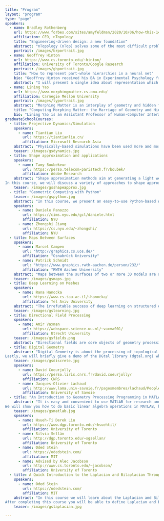 ```yaml
---
title: "Program"
layout: "program"
type: "page"
speakers: 
  - name: Bradley Rothenberg
    url: https://www.forbes.com/sites/amyfeldman/2020/10/06/how-this-140-million-design-software-startup-uses-math-to-help-power-the-shift-to-3d-printing/?sh=380a96fb36cc
    affiliation: CEO, nTopology
    title: "Engineering-driven design: a new foundation"
    abstract: "nTopology (nTop) solves some of the most difficult problems in shape design, especially those emerging due to additive manufacturing. In doing so, nTop enables new processes for design -- it empowers engineers to design parts that are impossible with older software. To achieve these goals, we use some interesting technologies that are new to engineering software -- specifically basing our modeling tech on Signed Distance Fields (SDFs). This talk describes the new design problems that engineers today face and the software we have developed for solving them."
    portrait: /images/brportrait.jpg
  - name: Geoffrey Hinton
    url: https://www.cs.toronto.edu/~hinton/
    affiliation: University of Toronto/Google Research
    portrait: /images/ghportrait.jpg
    title: "How to represent part-whole hierarchies in a neural net"
    bio: "Geoffrey Hinton received his BA in Experimental Psychology from Cambridge in 1970 and his PhD in Artificial Intelligence from Edinburgh in 1978. He did postdoctoral work at Sussex University and the University of California San Diego and spent five years as a faculty member in the Computer Science department at Carnegie-Mellon University. He then became a fellow of the Canadian Institute for Advanced Research and moved to the Department of Computer Science at the University of Toronto. He spent three years from 1998 until 2001 setting up the Gatsby Computational Neuroscience Unit at University College London and then returned to the University of Toronto where he is now an emeritus distinguished professor. From 2004 until 2013 he was the director of the program on \"Neural Computation and Adaptive Perception\" which is funded by the Canadian Institute for Advanced Research. Since 2013 he has been working half-time for Google in Mountain View and Toronto. Geoffrey Hinton is a fellow of the Royal Society, the Royal Society of Canada, and the Association for the Advancement of Artificial Intelligence. He is an honorary foreign member of the American Academy of Arts and Sciences and the National Academy of Engineering, and a former president of the Cognitive Science Society. He has received honorary doctorates from the University of Edinburgh, the University of Sussex, and the University of Sherbrooke. He was awarded the first David E. Rumelhart prize (2001), the IJCAI award for research excellence (2005), the  Killam prize for Engineering (2012) , The IEEE James Clerk Maxwell Gold medal (2016), and the  NSERC Herzberg Gold Medal (2010) which is Canada's top award in Science and Engineering. Geoffrey Hinton designs machine learning algorithms. His aim is to discover a learning procedure that is efficient at finding complex structure in large, high-dimensional datasets and to show that this is how the brain learns to see. He was one of the researchers who introduced the back-propagation algorithm and the first to use backpropagation for learning word embeddings. His other contributions to neural network research include Boltzmann machines, distributed representations, time-delay neural nets, mixtures of experts, variational learning, products of experts and deep belief nets.  His research group in Toronto made major breakthroughs in deep learning that have revolutionized speech recognition and object classification."
    abstract: "I will present a single idea about representation which allows advances made by several different groups to be combined into an imaginary system called GLOM. The advances include transformers, neural fields, contrastive representation learning, distillation and capsules. GLOM answers the question: How can a neural network with a fixed architecture parse an image into a part-whole hierarchy which has a different structure for each image? The idea is simply to use islands of identical vectors to represent the nodes in the parse tree. The talk will discuss the many ramifications of this idea.  If GLOM can be made to work, it should significantly improve the interpretability of the representations produced by transformer-like systems when applied to vision or language."
  - name: Lining Yao
    url: https://www.morphingmatter.cs.cmu.edu/
    affiliation: Carnegie Mellon University
    portrait: /images/lyportrait.jpg
    abstract: "Morphing Matter is an interplay of geometry and hidden forces. Lining Yao, the director of Morphing Matter Lab, will share her team's experiences of computing, designing, and fabricating morphing mechanisms that leverage both geometrical and physical knowledge of materials. Lining will unfold a few marriages of geometry and forces in the talk: a conformal map interconnecting beams shrinking and fighting for the lowest entropy, a frustum-shaped groove interfering disks swelling with differential diffusion rate, and a triangulated filler path affecting spacer fabric deforming with biased shear forces. Novel morphing mechanisms and applications also come from these marriages, such as self-assembling furniture, crawling soft robots, and morphing pasta."
    title: "Computing Morphing Matter: the Marriage of Geometry and Hidden Forces"
    bio: "Lining Yao is an Assistant Professor of Human-Computer Interaction Institute at Carnegie Mellon University (CMU), School of Computer Science, directing the Morphing Matter Lab. Lining also holds courtesy appointments at Mechanical Engineering and Material Sciences and Engineering at CMU. Morphing Matter lab develops processes, materials, tools, and applications of adaptive, dynamic, and intelligent morphing matter from nano to macro scales. Research often combines material science, computational fabrication, and creative design practices. The mission is to advance both science and society with the design of morphing matter. Lining and her lab work anti-disciplinarily, publishing and exhibiting across science, engineering, design, and art. Lining gained her Ph.D. from the MIT Media Lab. She is a Wired UK fellow, CMU Provost's Inclusive Teaching Fellow, and a recipient of the NSF CAREER Award."
graduateSchoolCourses:
  - title: Projective Dynamics/Simulation
    speakers:
      - name: Tiantian Liu
        url: https://tiantianliu.cn/
        affiliation: Microsoft Research Asia
    abstract: "Physically-based simulations have been used more and more in recent interactive applications. In this talk, we will cover the key ideas we have been using to accelerate our simulations,  utilizing the geometric information of the simulated objects. We will start from Projective Dynamics, an acceleration method to simulate mass-spring systems, and some simple finite element models such as the as-rigid-as-possible model. We show that Projective Dynamics can be seen as a quasi-Newton method that approximates the Hessian matrix of the elastic potential with a topological-aware Laplacian matrix. Other than assembling the Laplacian matrices, we can also use the mesh topology to propagate information throughout the entire simulated mesh. We will then show an efficient unstructured Galerkin multigrid algorithm using this idea. We summarize these strategies we used as localizing the nonlinearity and grouping the similars. During this course, we use these strategies as an example of how we use geometric information to accelerate simulations. And we look forward to seeing more geometric-based ideas in accelerated physically-based simulations."
    teaser: /images/gsdynamics.jpg
  - title: Shape approximation and applications
    speakers:
      - name: Tamy Boubekeur
        url: https://perso.telecom-paristech.fr/boubek/
        affiliation: Adobe Research
    abstract: "Shape approximation methods aim at generating a light weight proxy from high resolution surfaces, such as 3D scans. The proxy can then be used a convenient substitute to the actual shape for various compute-intensive tasks such as retrieval, physics simulation, freeform modeling, level-of-detail rendering, performance capture reverse engineering and more. Depending on the application, the nature and desired properties of the proxy may vary. Often, its efficient yet controllable generation remains an open problem. 
In this course, we will discuss a variety of approaches to shape approximation, including mesh simplification, shape recognition, mathematical morphology and probabilistic models. We will also review mechanisms to link a proxy to the original shape, establishing ways to propagate information from one to the other. Last, we'll discuss applications and some research directions in this space that could be fruitful for computer graphics and beyond."
    teaser: /images/gsshapeapprox.jpg
  - title: "Geometric Computing with Python"
    teaser: /images/gspython.jpg
    abstract: "In this course, we present an easy-to-use Python-based workflow for applications in geometric computing and visualization. Our libraries have a shallow learning curve while also enable programmers to accomplish a wide variety of complex tasks. Furthermore, we adopt NumPy arrays as a common interface, which greatly simplifies serialization and interoperability with existing scientific computing packages. Finally, our libraries are performant, with most computations in C++ and a minimal overhead interface to Python. In addition, we present a demo on using the libraries to implement a geometry processing algorithm with ease. By the end of the course, attendees will have exposure to a set of simple, composable, and high-performance tools for geometric computing."
    speakers:
      - name: Daniele Panozzo
        url: https://cims.nyu.edu/gcl/daniele.html
        affiliation: NYU
      - name: Zhongshi Jiang
        url: https://cs.nyu.edu/~zhongshi/
        affiliation: NYU
  - title: Maps Between Surfaces
    speakers:
      - name: Marcel Campen
        url: "http://graphics.cs.uos.de/"
        affiliation: "Osnabrück University"
      - name: Patrick Schmidt
        url: "https://www.graphics.rwth-aachen.de/person/232/"
        affiliation: "RWTH Aachen University"
    abstract: "Maps between the surfaces of two or more 3D models are a core building block in many geometry processing tasks. They allow transferring data (e.g. textures, labels, annotations, animations) from one object to another, they are used to establish correspondence within a data set (e.g. for machine learning purposes), and they are required when algorithms process multiple shapes at once (e.g. in co-analysis contexts or in co-processing scenarios like compatible remeshing). In this course we dive into theoretical as well as practical aspects of such maps from a computational point of view. Our main focus will be on homeomorphisms: maps that satisfy strict continuity and bijectivity criteria. These avoid any kind of undesirable tears or folds and thus provide a well-defined foundation for reliable algorithms. In three blocks, we will learn (1) how to computationally represent maps, (2) how to initially construct valid maps, in particular homeomorphisms, and (3) how to improve their quality via continuous optimization. In each chapter, we will work our way up from the well-studied case of maps in the plane to the more challenging case of maps between discrete curved surfaces."
    teaser: /images/gsmaps.jpg
  - title: Deep Learning on Meshes
    speakers:
      - name: Rana Hanocka
        url: https://www.cs.tau.ac.il/~hanocka/
        affiliation: Tel Aviv University
    abstract: "The irrefutable success of deep learning on structured data (such as images and text) has sparked significant interest in its applicability to problems in geometry processing. In this talk, we will discuss the key challenges and current solutions for using mesh convolutional neural networks on the unstructured mesh representation for problems in geometry processing. We will outline the design choices and implications of (1) learning on different mesh elements (vertices, faces, edges); (2) invariance to rigid transformations; (3) invariance and equivariance to the order of mesh elements; (4) input features, among others. We discuss existing applications of mesh convolutional neural networks, as well as potential promising future directions."
    teaser: /images/gslearning.jpg
  - title: Directional Field Processing
    speakers:
      - name: Amir Vaxman 
        url: https://webspace.science.uu.nl/~vaxma001/
        affiliation: Utrecht University
    teaser: /images/gsfields.png
    abstract: "Directional fields are core objects of geometry processing. They represent movement, flow, alignment, or geometric transformations. Their applications range from fluid simulation, through architectural design, to mesh generation. We will discuss the theoretical and empirical challenges in representing and discretizing directional fields on surfaces and in volumes, and some of their desired properties with relation to the applications; namely, smoothness, integrability, constrained size or symmetry, and more. We will further discuss how recent approaches optimized for these properties. Finally, we will demonstrate some of the common design paradigms for directional fields using the software library Directional."
  - title: Digital Geometry
    abstract: "Digital Geometry is about the processing of topological and geometrical objects defined in regular lattices (e.g. collection of voxels in 3d). Whereas representing quantities on regular, hierarchical or adaptive grids is a classical approach to spatially discretize a domain, processing the geometry of such objects requires us to revisit classical results from continuous or discrete mathematics. In this course, we will review tools and results that have been designed specifically to the geometry processing in Z^d. More precisely, we will present how processing regularly spaced data with integer coordinate embeddings may impact computational geometry algorithms, and how stability results (multigrid convergence) of differential quantities estimators (curvature tensor, Laplace-Beltrami,..) on boundaries of digital objects can be designed. Finally, we will present some elements of discrete calculus on digital surfaces.
Lastly, we will briefly give a demo of the DGtal library (dgtal.org) which contains a wide class of algorithms dedicated to the processing of such specific data."
    teaser: /images/gsdiscrete.jpg
    speakers: 
      - name: David Coeurjolly
        url: https://perso.liris.cnrs.fr/david.coeurjolly/
        affiliation: CNRS
      - name: Jacques-Olivier Lachaud
        url: http://www.lama.univ-savoie.fr/pagesmembres/lachaud/People/LACHAUD-JO/person.html
        affiliation: University of Savoie
  - title: "An Introduction to Geometry Processing Programming in MATLAB with gptoolbox"
    abstract: "It is easy and convenient to use MATLAB for research and teaching in geometry processing. In this tutorial we will teach you the very basics of geometry processing in MATLAB using the simple library gptoolbox, which implements a plethora of standard geometry processing algorithms.
We will show you how to do basic linear algebra operations in MATLAB, how to manipulate geometric objects, how to display surfaces, and how to do some popular geometry processing operations in MATLAB's powerful interactive environment."
    teaser: /images/gsmatlab.jpg
    speakers: 
      - name: Hsueh-Ti Derek Liu
        url: https://www.dgp.toronto.edu/~hsuehtil/
        affiliation: University of Toronto
      - name: Silvia Sellán
        url: http://dgp.toronto.edu/~sgsellan/
        affiliation: University of Toronto
      - name: Oded Stein
        url: https://odedstein.com/
        affiliation: MIT
      - name: Advised by Alec Jacobson
        url: http://www.cs.toronto.edu/~jacobson/
        affiliation: University of Toronto
  - title: A Quick Introduction to the Laplacian and Bilaplacian Through the Theory of Partial Differential Equations
    speakers:
      - name: Oded Stein
        url: https://odedstein.com/
        affiliation: MIT
    abstract: "In this course we will learn about the Laplacian and Bilaplacian operator, and develop mathematical tools for discussing these two popular operators in geometry processing. We will approach Laplacian and Bilaplacian from the point of view of the mathematical theory of partial differential equations and numerical analysis of finite elements. We will start with a solid mathematical foundation for the definition of Laplacian and Bilaplacian, as well as their associated partial differential equations, and discuss their solvability. Then we will discretize these operators using the finite element and mixed finite element methods, and superficially investigate their convergence. Having implemented the discrete Bilaplacian for triangle meshes, we will explore the application of this discrete operator to a variety of geometry processing problems, from smoothing and surface animation to distance computation.
After completing this course you will be able to define Laplacian and Bilaplacian as operators on Sobolev spaces, comment on their solvability, discretize them with the mixed finite element method, and know of some of the interesting applications for which the Bilaplacian can be used."
    teaser: /images/gslaplacian.jpg

---
```

